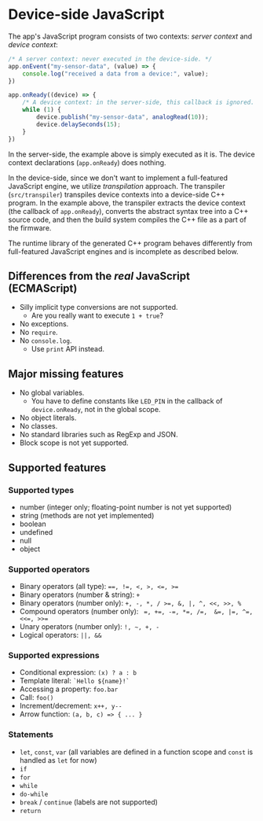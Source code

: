 # Device-side JavaScript
The app's JavaScript program consists of two contexts: *server context* and *device context*:

```js
/* A server context: never executed in the device-side. */
app.onEvent("my-sensor-data", (value) => {
    console.log("received a data from a device:", value);
})

app.onReady((device) => {
    /* A device context: in the server-side, this callback is ignored. */
    while (1) {
        device.publish("my-sensor-data", analogRead(10));
        device.delaySeconds(15);
    }
})
```

In the server-side, the example above is simply executed as it is. The device context declarations (`app.onReady`) does nothing.

In the device-side, since we don't want to implement a full-featured JavaScript engine, we utilize *transpilation* approach. The transpiler (`src/transpiler`) transpiles device contexts into a device-side C++ program. In the example above, the transpiler extracts the device context (the callback of `app.onReady`), converts the abstract syntax tree into a C++ source code, and then the build system compiles the C++ file as a part of the firmware.

The runtime library of the generated C++ program behaves differently from full-featured JavaScript engines and is incomplete as described below.

## Differences from the *real* JavaScript (ECMAScript)
- Silly implicit type conversions are not supported.
    - Are you really want to execute `1 + true`?
- No exceptions.
- No `require`.
- No `console.log`.
    - Use `print` API instead.

## Major missing features
- No global variables.
    - You have to define constants like `LED_PIN` in the callback of `device.onReady`, not in the global scope.
- No object literals.
- No classes.
- No standard libraries such as RegExp and JSON.
- Block scope is not yet supported.

## Supported features
### Supported types
- number (integer only; floating-point number is not yet supported)
- string (methods are not yet implemented)
- boolean
- undefined
- null
- object

### Supported operators
- Binary operators (all type): `==, !=, <, >, <=, >=`
- Binary operators (number & string): `+`
- Binary operators (number only): `+, -, *, / >=, &, |, ^, <<, >>, %`
- Compound operators (number only): ` =, +=, -=, *=, /=,  &=, |=, ^=, <<=, >>=`
- Unary operators (number only): `!, ~, +, -`
- Logical operators: `||, &&`

### Supported expressions
- Conditional expression: `(x) ? a : b`
- Template literal: ``` `Hello ${name}!` ```
- Accessing a property: `foo.bar`
- Call: `foo()`
- Increment/decrement: `x++, y--`
- Arrow function: `(a, b, c) => { ... }`

### Statements
- `let`, `const`, `var` (all variables are defined in a function scope and `const` is handled as `let` for now)
- `if`
- `for`
- `while`
- `do-while`
- `break` / `continue` (labels are not supported)
- `return`
